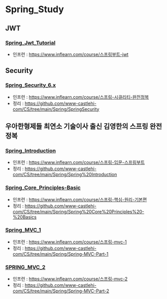# Spring_Study
## JWT
### [Spring_Jwt_Tutorial](https://github.com/www-castlehi-com/Spring_Study/tree/master/Spring_Jwt_Tutorial)
- 인프런 : https://www.inflearn.com/course/스프링부트-jwt
## Security
### [Spring_Security_6.x](https://github.com/www-castlehi-com/Spring_Study/tree/master/Spring_Security_6.x)
- 인프런 : https://www.inflearn.com/course/스프링-시큐리티-완전정복
- 정리 : https://github.com/www-castlehi-com/CS/tree/main/Spring/SpringSecurity
## 우아한형제들 최연소 기술이사 출신 김영한의 스프링 완전 정복
### [Spring_Introduction](https://github.com/www-castlehi-com/Spring_Study/tree/master/Spring_Introduction)
- 인프런 : https://www.inflearn.com/course/스프링-입문-스프링부트
- 정리 : https://github.com/www-castlehi-com/CS/tree/main/Spring/Spring%20Introduction
### [Spring_Core_Principles-Basic](https://github.com/www-castlehi-com/Spring_Study/tree/master/Spring_Core_Principles-Basic)
- 인프런 : https://www.inflearn.com/course/스프링-핵심-원리-기본편
- 정리 : https://github.com/www-castlehi-com/CS/tree/main/Spring/Spring%20Core%20Principles%20-%20Basics
### [Spring_MVC_1](https://github.com/www-castlehi-com/Spring_Study/tree/master/Spring_MVC_1)
- 인프런 : https://www.inflearn.com/course/스프링-mvc-1
- 정리 : https://github.com/www-castlehi-com/CS/tree/main/Spring/Spring-MVC-Part-1
### [SPRING_MVC_2](https://github.com/www-castlehi-com/Spring_Study/tree/master/Spring_MVC_2)
- 인프런 : https://www.inflearn.com/course/스프링-mvc-2
- 정리 : https://github.com/www-castlehi-com/CS/tree/main/Spring/Spring-MVC-Part-2
